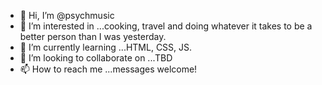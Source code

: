 - 👋 Hi, I’m @psychmusic
- 👀 I’m interested in ...cooking, travel and doing whatever it takes to be a better person than I was yesterday.
- 🌱 I’m currently learning ...HTML, CSS, JS.
- 💞️ I’m looking to collaborate on ...TBD
- 📫 How to reach me ...messages welcome!

<!---
psychmusic/psychmusic is a ✨ special ✨ repository because its `README.md` (this file) appears on your GitHub profile.
You can click the Preview link to take a look at your changes.
--->
